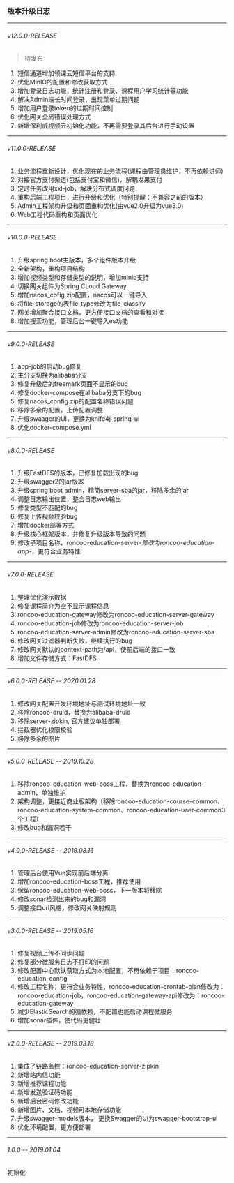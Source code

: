 ### 版本升级日志
---

###### v12.0.0-RELEASE

> 待发布

1. 短信通道增加领课云短信平台的支持
2. 优化MinIO的配置和修改获取方式
3. 增加登录日志功能，统计注册和登录、课程用户学习统计等功能
4. 解决Admin端长时间登录，出现菜单过期问题
5. 增加用户登录token的过期时间控制
6. 优化网关全局错误处理方式
7. 新增保利威视频云初始化功能，不再需要登录其后台进行手动设置

---

###### v11.0.0-RELEASE

1. 业务流程重新设计，优化现在的业务流程(课程由管理员维护，不再依赖讲师)
2. 对接官方支付渠道(包括支付宝和微信)，解耦龙果支付
3. 定时任务改用xxl-job，解决分布式调度问题
4. 重构后端工程项目，进行升级和优化（特别提醒：不兼容之前的版本）
5. Admin工程架构升级和页面重构优化(由vue2.0升级为vue3.0)
6. Web工程代码重构和页面优化

---

###### v10.0.0-RELEASE

1. 升级spring boot主版本，多个组件版本升级
2. 全新架构，重构项目结构
3. 增加视频类型和存储类型的说明，增加minio支持
4. 切换网关组件为Spring CLoud Gateway
5. 增加nacos_cofig.zip配置，nacos可以一键导入
6. 将file_storage的表file_type修改为file_classify
7. 网关增加聚合接口文档，更方便接口文档的查看和对接
8. 增加搜索功能，管理后台一键导入es功能

---

###### v9.0.0-RELEASE

1. app-job的启动bug修复
2. 主分支切换为alibaba分支
3. 修复升级后的freemark页面不显示的bug
4. 修复docker-compose在alibaba分支下的bug
5. 修复nacos_config.zip的配置名称错误问题
6. 移除多余的配置，上传配置调整
7. 升级swaager的UI，更换为knife4j-spring-ui
8. 优化docker-compose.yml

---

###### v8.0.0-RELEASE

1. 升级FastDFS的版本，已修复加载出现的bug
2. 升级swagger2的jar版本
3. 升级spring boot admin，精简server-sba的jar，移除多余的jar
4. 调整日志输出位置，整合日志web输出
5. 修复类型不匹配的bug
6. 修复上传视频校验bug
7. 增加docker部署方式
8. 升级核心框架版本，并修复升级版本导致的问题
9. 修改子项目名称，roncoo-education-server-*修改为roncoo-education-app-*，更符合业务特性

---

###### v7.0.0-RELEASE

1. 整理优化演示数据
2. 修复课程简介为空不显示课程信息
3. roncoo-education-gateway修改为roncoo-education-server-gateway
4. roncoo-education-job修改为roncoo-education-server-job
5. roncoo-education-server-admin修改为roncoo-education-server-sba
6. 修改网关过滤器判断失败，继续执行的bug
7. 修改网关默认的context-path为/api，使前后端的接口一致
8. 增加文件存储方式：FastDFS

---

###### v6.0.0-RELEASE -- 2020.01.28

1. 修改网关配置开发环境地址与测试环境地址一致
2. 移除roncoo-druid，替换为alibaba-druid
3. 移除server-zipkin, 官方建议单独部署
4. 拦截器优化权限校验
5. 移除多余的图片

---

###### v5.0.0-RELEASE -- 2019.10.28

1. 移除roncoo-education-web-boss工程，替换为roncoo-education-admin，单独维护
2. 架构调整，更接近商业版架构（移除roncoo-education-course-common、roncoo-education-system-common、roncoo-education-user-common3个工程）
3. 修改bug和漏洞若干

 ---

###### v4.0.0-RELEASE -- 2019.08.16

1. 管理后台使用Vue实现前后端分离
2. 增加roncoo-education-boss工程，推荐使用
3. 保留roncoo-education-web-boss，下一版本将移除
4. 修改sonar检测出来的bug和漏洞
5. 调整接口url风格，修改网关映射规则

 ---

###### v3.0.0-RELEASE -- 2019.05.16

1. 修复视频上传不同步问题
2. 修复部分微服务日志不打印的问题
3. 修改配置中心默认获取方式为本地配置，不再依赖于项目：roncoo-education-config
4. 修改工程名称，更符合业务特性，roncoo-education-crontab-plan修改为：roncoo-education-job，roncoo-education-gateway-api修改为：roncoo-education-gateway
5. 减少ElasticSearch的强依赖，不配置也能启动课程微服务
6. 增加sonar插件，使代码更健壮

 ---

###### v2.0.0-RELEASE -- 2019.03.18

1. 集成了链路监控：roncoo-education-server-zipkin
2. 新增站内信功能
3. 新增推荐课程功能
4. 新增发送验证码功能
5. 新增后台密码修改功能
6. 新增图片、文档、视频可本地存储功能
7. 升级swagger-models版本， 更换Swagger的UI为swagger-bootstrap-ui
8. 优化环境配置，更方便部署

 ---

###### 1.0.0 -- 2019.01.04

初始化
